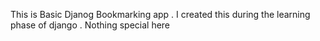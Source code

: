 This is Basic Djanog Bookmarking app . I created this during the learning phase of django . Nothing special here

